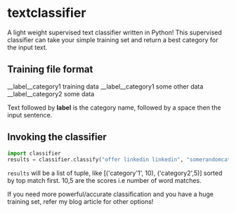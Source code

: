 # textclassifier
A light weight supervised text classifier written in Python!  This supervised classifier can take your simple training set and return a best category for the input text.

## Training file format

__label__category1 training data
__label__category1 some other data
__label__category2 some data

Text followed by __label__ is the category name, followed by a space then the input sentence.

## Invoking the classifier

```python
import classifier
results = classifier.classify("offer linkedin linkedin", "somerandomcategory")
```
`results` will be a list of tuple, like [('category'1', 10), ('category2',5)] sorted by top match first. 10,5 are the scores i.e number of word matches.

If you need more powerful/accurate classification and you have a huge training set, refer my blog article for other options!
